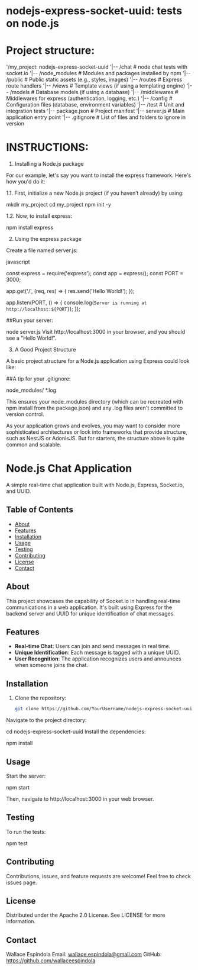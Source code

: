 # nodejs-express-socket-uuid: tests on node.js 

# Project structure:

'/my_project: nodejs-express-socket-uuid
'|-- /chat                  # node chat tests with socket.io
'|-- /node_modules          # Modules and packages installed by npm
'|-- /public                # Public static assets (e.g., styles, images)
'|-- /routes                # Express route handlers
'|-- /views                 # Template views (if using a templating engine)
'|-- /models                # Database models (if using a database)
'|-- /middlewares           # Middlewares for express (authentication, logging, etc.)
'|-- /config                # Configuration files (database, environment variables)
'|-- /test                  # Unit and integration tests
'|-- package.json           # Project manifest
'|-- server.js              # Main application entry point
'|-- .gitignore             # List of files and folders to ignore in version


# INSTRUCTIONS:

1. Installing a Node.js package

For our example, let's say you want to install the express framework. Here's how you'd do it:

1.1. First, initialize a new Node.js project (if you haven’t already) by using:

mkdir my_project
cd my_project
npm init -y

1.2. Now, to install express:

npm install express

2. Using the express package

Create a file named server.js:

javascript

const express = require('express');
const app = express();
const PORT = 3000;

app.get('/', (req, res) => {
    res.send('Hello World!');
});

app.listen(PORT, () => {
    console.log(`Server is running at http://localhost:${PORT}`);
});

##Run your server:

node server.js
Visit http://localhost:3000 in your browser, and you should see a "Hello World!".

3. A Good Project Structure

A basic project structure for a Node.js application using Express could look like:


##A tip for your .gitignore:

node_modules/
*.log

This ensures your node_modules directory (which can be recreated with npm install from the package.json) and any .log files aren't committed to version control.

As your application grows and evolves, you may want to consider more sophisticated architectures or look into frameworks that provide structure, such as NestJS or AdonisJS. But for starters, the structure above is quite common and scalable.


# Node.js Chat Application

A simple real-time chat application built with Node.js, Express, Socket.io, and UUID.

## Table of Contents

- [About](#about)
- [Features](#features)
- [Installation](#installation)
- [Usage](#usage)
- [Testing](#testing)
- [Contributing](#contributing)
- [License](#license)
- [Contact](#contact)

## About

This project showcases the capability of Socket.io in handling real-time communications in a web application. It's built using Express for the backend server and UUID for unique identification of chat messages.

## Features

- **Real-time Chat**: Users can join and send messages in real time.
- **Unique Identification**: Each message is tagged with a unique UUID.
- **User Recognition**: The application recognizes users and announces when someone joins the chat.
  
## Installation

1. Clone the repository:
   ```bash
   git clone https://github.com/YourUsername/nodejs-express-socket-uuid.git

Navigate to the project directory:

cd nodejs-express-socket-uuid
Install the dependencies:

npm install

## Usage
Start the server:

npm start

Then, navigate to http://localhost:3000 in your web browser.

## Testing
To run the tests:

npm test

## Contributing
Contributions, issues, and feature requests are welcome! Feel free to check issues page.

## License
Distributed under the Apache 2.0 License. See LICENSE for more information.

## Contact
Wallace Espindola
Email: wallace.espindola@gmail.com
GitHub: https://github.com/wallaceespindola

